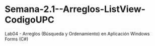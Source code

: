 # Semana-2.1--Arreglos-ListView-CodigoUPC
Lab04 - Arreglos (Búsqueda y Ordenamiento) en Aplicación Windows Forms (C#)
